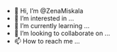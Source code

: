 - 👋 Hi, I’m @ZenaMiskala
- 👀 I’m interested in ...
- 🌱 I’m currently learning ...
- 💞️ I’m looking to collaborate on ...
- 📫 How to reach me ...

<!---
ZenaMiskala/ZenaMiskala is a ✨ special ✨ repository because its `README.md` (this file) appears on your GitHub profile.
You can click the Preview link to take a look at your changes.
--->
